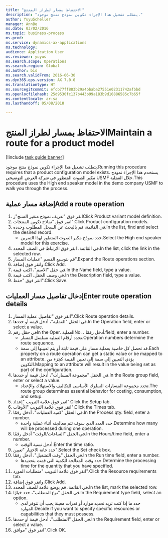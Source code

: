 ```yaml
--- 
title: "الاحتفاظ بمسار لطراز المنتج"
description: "يتطلب تشغيل هذا الإجراء تكوين نموذج منتج موجود."
author: YuyuScheller
manager: AnnBe
ms.date: 03/02/2016
ms.topic: business-process
ms.prod: 
ms.service: dynamics-ax-applications
ms.technology: 
audience: Application User
ms.reviewer: yuyus
ms.search.scope: Operations
ms.search.region: Global
ms.author: bis
ms.search.validFrom: 2016-06-30
ms.dyn365.ops.version: AX 7.0.0
ms.translationtype: HT
ms.sourcegitcommit: efcb77ff883b29a4bbaba27551e02311742afbbd
ms.openlocfilehash: 25d9530fc137b443b99a183b9d10886585c7b65f
ms.contentlocale: ar-sa
ms.lasthandoff: 05/08/2018

---
```

# <a name="maintain-a-route-for-a-product-model"></a><span data-ttu-id="0d354-103">الاحتفاظ بمسار لطراز المنتج</span><span class="sxs-lookup"><span data-stu-id="0d354-103">Maintain a route for a product model</span></span>

[!include [task guide banner](../../includes/task-guide-banner.md)]

<span data-ttu-id="0d354-104">يتطلب تشغيل هذا الإجراء تكوين نموذج منتج موجود.</span><span class="sxs-lookup"><span data-stu-id="0d354-104">Running this procedure requires that a product configuration model exists.</span></span> <span data-ttu-id="0d354-105">يستخدم هذا الإجراء نموذج مكبر الصوت المتطور في شركة العرض التوضيحي USMF خلال العملية.</span><span class="sxs-lookup"><span data-stu-id="0d354-105">This procedure uses the High end speaker model in the demo company USMF to walk you through the process.</span></span>


## <a name="add-a-route-operation"></a><span data-ttu-id="0d354-106">إضافة مسار عملية</span><span class="sxs-lookup"><span data-stu-id="0d354-106">Add a route operation</span></span>
1. <span data-ttu-id="0d354-107">انقر فوق "تعريف نموذج متغير المنتج"ز</span><span class="sxs-lookup"><span data-stu-id="0d354-107">Click Product variant model definition.</span></span>
2. <span data-ttu-id="0d354-108">انقر فوق "نماذج تكوين المنتجات".</span><span class="sxs-lookup"><span data-stu-id="0d354-108">Click Product configuration models.</span></span>
3. <span data-ttu-id="0d354-109">في القائمة، قم بالبحث عن السجل المطلوب وحدده.</span><span class="sxs-lookup"><span data-stu-id="0d354-109">In the list, find and select the desired record.</span></span>
    * <span data-ttu-id="0d354-110">حدد نموذج مكبر الصوت المتطور لهذا التمرين.</span><span class="sxs-lookup"><span data-stu-id="0d354-110">Select the High end speaker model for this exercise.</span></span>  
4. <span data-ttu-id="0d354-111">في القائمة، انقر فوق الارتباط في الصف المحدد.</span><span class="sxs-lookup"><span data-stu-id="0d354-111">In the list, click the link in the selected row.</span></span>
5. <span data-ttu-id="0d354-112">قم بتوسيع القسم "عمليات المسار".</span><span class="sxs-lookup"><span data-stu-id="0d354-112">Expand the Route operations section.</span></span>
6. <span data-ttu-id="0d354-113">وانقر فوق إضافة.</span><span class="sxs-lookup"><span data-stu-id="0d354-113">Click Add.</span></span>
7. <span data-ttu-id="0d354-114">في حقل "الاسم"، اكتب قيمة.</span><span class="sxs-lookup"><span data-stu-id="0d354-114">In the Name field, type a value.</span></span>
8. <span data-ttu-id="0d354-115">في وصف الحقل، اكتب قيمة.</span><span class="sxs-lookup"><span data-stu-id="0d354-115">In the Description field, type a value.</span></span>
9. <span data-ttu-id="0d354-116">انقر فوق "حفظ".</span><span class="sxs-lookup"><span data-stu-id="0d354-116">Click Save.</span></span>

## <a name="enter-route-operation-details"></a><span data-ttu-id="0d354-117">إدخال تفاصيل مسار العمليات</span><span class="sxs-lookup"><span data-stu-id="0d354-117">Enter route operation details</span></span>
1. <span data-ttu-id="0d354-118">انقر فوق "تفاصيل عملية المسار".</span><span class="sxs-lookup"><span data-stu-id="0d354-118">Click Route operation details.</span></span>
2. <span data-ttu-id="0d354-119">في الحقل "العملية"، أدخل قيمة أو حددها.</span><span class="sxs-lookup"><span data-stu-id="0d354-119">In the Operation field, enter or select a value.</span></span>
3. <span data-ttu-id="0d354-120">في حقل رقم</span><span class="sxs-lookup"><span data-stu-id="0d354-120">In the Oper.</span></span> <span data-ttu-id="0d354-121">العملية</span><span class="sxs-lookup"><span data-stu-id="0d354-121">No.</span></span> <span data-ttu-id="0d354-122">، أدخل رقمًا.</span><span class="sxs-lookup"><span data-stu-id="0d354-122">field, enter a number.</span></span>
    * <span data-ttu-id="0d354-123">تحدد أرقام العملية تسلسل المسار.</span><span class="sxs-lookup"><span data-stu-id="0d354-123">Operation numbers determine the route sequence.</span></span>  
    * <span data-ttu-id="0d354-124">قد تحصل كل خاصية بعملية مسار على قيمة ثابتة أو يتم تعيينها إلى سمة.</span><span class="sxs-lookup"><span data-stu-id="0d354-124">Each property on a route operation can get a static value or be mapped to an attribute.</span></span> <span data-ttu-id="0d354-125">يؤدي التعيين إلى سمة إلى تعيين القيمة كجزء من التكوين.</span><span class="sxs-lookup"><span data-stu-id="0d354-125">Mapping to an attribute will result in the value being set as part of the configuration.</span></span>  
4. <span data-ttu-id="0d354-126">في الحقل "مجموعة المسارات"، أدخل قيمة أو حددها.</span><span class="sxs-lookup"><span data-stu-id="0d354-126">In the Route group field, enter or select a value.</span></span>
    * <span data-ttu-id="0d354-127">تحدد مجموعة المسارات السلوك الأساسي للتكاليف والاستهلاك والإعداد.</span><span class="sxs-lookup"><span data-stu-id="0d354-127">The route group determines essential behavior for costing, consumption, and setup.</span></span>  
5. <span data-ttu-id="0d354-128">انقر فوق علامة التبويب "إعداد".</span><span class="sxs-lookup"><span data-stu-id="0d354-128">Click the Setup tab.</span></span>
6. <span data-ttu-id="0d354-129">انقر فوق علامة التبويب "الأوقات".</span><span class="sxs-lookup"><span data-stu-id="0d354-129">Click the Times tab.</span></span>
7. <span data-ttu-id="0d354-130">في الحقل "كمية العمليات‬"، أدخل رقمًا.</span><span class="sxs-lookup"><span data-stu-id="0d354-130">In the Process qty. field, enter a number.</span></span>
    * <span data-ttu-id="0d354-131">حدد العدد الذي سوف تتم معالجته أثناء عملية واحدة.</span><span class="sxs-lookup"><span data-stu-id="0d354-131">Determine how many will be processed during one operation.</span></span>  
8. <span data-ttu-id="0d354-132">في الحقل "الساعات/الوقت" أدخل رقمًا.</span><span class="sxs-lookup"><span data-stu-id="0d354-132">In the Hours/time field, enter a number.</span></span>
    * <span data-ttu-id="0d354-133">أدخل نسبة الوقت.</span><span class="sxs-lookup"><span data-stu-id="0d354-133">Enter the time ratio.</span></span>  
9. <span data-ttu-id="0d354-134">حدد خانة الاختيار "تعيين".</span><span class="sxs-lookup"><span data-stu-id="0d354-134">Select the Set check box.</span></span>
10. <span data-ttu-id="0d354-135">في الحقل "وقت التشغيل"، أدخل رقمًا.</span><span class="sxs-lookup"><span data-stu-id="0d354-135">In the Run time field, enter a number.</span></span>
    * <span data-ttu-id="0d354-136">حدد وقت المعالجة للكمية التي قمت بتحديدها.</span><span class="sxs-lookup"><span data-stu-id="0d354-136">Determine the processing time for the quantity that you have specified.</span></span>  
11. <span data-ttu-id="0d354-137">انقر فوق علامة التبويب "متطلبات المورد".</span><span class="sxs-lookup"><span data-stu-id="0d354-137">Click the Resource requirements tab.</span></span>
12. <span data-ttu-id="0d354-138">وانقر فوق إضافة.</span><span class="sxs-lookup"><span data-stu-id="0d354-138">Click Add.</span></span>
13. <span data-ttu-id="0d354-139">في القائمة، قم بوضع علامة للصف المحدد.</span><span class="sxs-lookup"><span data-stu-id="0d354-139">In the list, mark the selected row.</span></span>
14. <span data-ttu-id="0d354-140">في الحقل "نوع المتطلب"، حدد خيارًا.</span><span class="sxs-lookup"><span data-stu-id="0d354-140">In the Requirement type field, select an option.</span></span>
    * <span data-ttu-id="0d354-141">حدد ما إذا كنت تريد تحديد موارد أو قدرات معينة يجب أن تتوفر لدى الموارد.</span><span class="sxs-lookup"><span data-stu-id="0d354-141">Decide if you want to specify specific resources or capabilities that they must possess.</span></span>  
15. <span data-ttu-id="0d354-142">في الحقل "المتطلب"، أدخل قيمة أو حددها.</span><span class="sxs-lookup"><span data-stu-id="0d354-142">In the Requirement field, enter or select a value.</span></span>
16. <span data-ttu-id="0d354-143">انقر فوق "موافق".</span><span class="sxs-lookup"><span data-stu-id="0d354-143">Click OK.</span></span>


